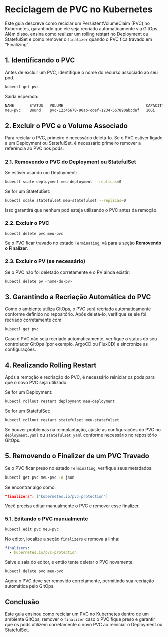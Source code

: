 # Reciclagem de PVC no Kubernetes

Este guia descreve como reciclar um PersistentVolumeClaim (PVC) no Kubernetes, garantindo que ele seja recriado automaticamente via GitOps. Além disso, ensina como realizar um rolling restart no Deployment ou StatefulSet e como remover o `finalizer` quando o PVC fica travado em "Finalizing".

## 1. Identificando o PVC
Antes de excluir um PVC, identifique o nome do recurso associado ao seu pod.

```sh
kubectl get pvc
```

Saída esperada:
```sh
NAME       STATUS   VOLUME                                     CAPACITY   ACCESS MODES   STORAGECLASS   AGE
meu-pvc    Bound    pvc-12345678-90ab-cdef-1234-567890abcdef   10Gi       RWO            standard       5d
```

## 2. Excluir o PVC e o Volume Associado
Para reciclar o PVC, primeiro é necessário deletá-lo. Se o PVC estiver ligado a um Deployment ou StatefulSet, é necessário primeiro remover a referência ao PVC nos pods.

### 2.1. Removendo o PVC do Deployment ou StatefulSet
Se estiver usando um Deployment:
```sh
kubectl scale deployment meu-deployment --replicas=0
```
Se for um StatefulSet:
```sh
kubectl scale statefulset meu-statefulset --replicas=0
```
Isso garantirá que nenhum pod esteja utilizando o PVC antes da remoção.

### 2.2. Excluir o PVC
```sh
kubectl delete pvc meu-pvc
```
Se o PVC ficar travado no estado `Terminating`, vá para a seção **Removendo o Finalizer**.

### 2.3. Excluir o PV (se necessário)
Se o PVC não foi deletado corretamente e o PV ainda existir:
```sh
kubectl delete pv <nome-do-pv>
```

## 3. Garantindo a Recriação Automática do PVC
Como o ambiente utiliza GitOps, o PVC será recriado automaticamente conforme definido no repositório. Após deletá-lo, verifique se ele foi recriado corretamente com:

```sh
kubectl get pvc
```

Caso o PVC não seja recriado automaticamente, verifique o status do seu controlador GitOps (por exemplo, ArgoCD ou FluxCD) e sincronize as configurações.

## 4. Realizando Rolling Restart
Após a remoção e recriação do PVC, é necessário reiniciar os pods para que o novo PVC seja utilizado.

Se for um Deployment:
```sh
kubectl rollout restart deployment meu-deployment
```
Se for um StatefulSet:
```sh
kubectl rollout restart statefulset meu-statefulset
```

Se houver problemas na reimplantação, ajuste as configurações do PVC no `deployment.yaml` ou `statefulset.yaml` conforme necessário no repositório GitOps.

## 5. Removendo o Finalizer de um PVC Travado
Se o PVC ficar preso no estado `Terminating`, verifique seus metadados:

```sh
kubectl get pvc meu-pvc -o json
```
Se encontrar algo como:
```json
"finalizers": ["kubernetes.io/pvc-protection"]
```
Você precisa editar manualmente o PVC e remover esse finalizer.

### 5.1. Editando o PVC manualmente

```sh
kubectl edit pvc meu-pvc
```

No editor, localize a seção `finalizers` e remova a linha:
```yaml
finalizers:
  - kubernetes.io/pvc-protection
```
Salve e saia do editor, e então tente deletar o PVC novamente:
```sh
kubectl delete pvc meu-pvc
```

Agora o PVC deve ser removido corretamente, permitindo sua recriação automática pelo GitOps.

## Conclusão
Este guia ensinou como reciclar um PVC no Kubernetes dentro de um ambiente GitOps, remover o `finalizer` caso o PVC fique preso e garantir que os pods utilizem corretamente o novo PVC ao reiniciar o Deployment ou StatefulSet.
